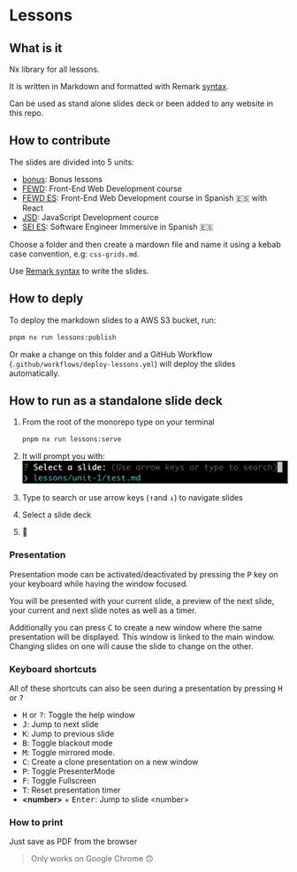 # Lessons

## What is it

Nx library for all lessons.

It is written in Markdown and formatted with Remark [syntax][remark-syntax].

Can be used as stand alone slides deck or been added to any website in this repo.

## How to contribute

The slides are divided into 5 units:

- [bonus](./src/lessons/bonus): Bonus lessons
- [FEWD](./src/lessons/fewd): Front-End Web Development course
- [FEWD ES](./src/lessons/fewd-es): Front-End Web Development course in Spanish 🇪🇸 with React
- [JSD](./src/lessons/jsd): JavaScript Development cource
- [SEI ES](./src/lessons/sei-es): Software Engineer Immersive in Spanish 🇪🇸

Choose a folder and then create a mardown file and name it using a kebab case convention, e.g: `css-grids.md`.

Use [Remark syntax][remark-syntax] to write the slides.

## How to deply

To deploy the markdown slides to a AWS S3 bucket, run:

```sh
pnpm nx run lessons:publish
```

Or make a change on this folder and a GitHub Workflow (`.github/workflows/deploy-lessons.yml`) will deploy the slides automatically.

[@websites]: ../@websites/readme.md
[remark-syntax]: https://github.com/gnab/remark/wiki/Markdown

## How to run as a standalone slide deck

1. From the root of the monorepo type on your terminal

   ```sh
   pnpm nx run lessons:serve
   ```

2. It will prompt you with:
   <img src="../docs/assets/slides-prompt.png">
3. Type to search or use arrow keys (<kbd>&#8593;</kbd>and <kbd>&#8595;</kbd>) to navigate slides
4. Select a slide deck
5. 🚀

### Presentation

Presentation mode can be activated/deactivated by pressing the <kbd>P</kbd> key on your keyboard while having the window focused.

You will be presented with your current slide, a preview of the next slide, your current and next slide notes as well as a timer.

Additionally you can press <kbd>C</kbd> to create a new window where the same presentation will be displayed. This window is linked to the main window. Changing slides on one will cause the slide to change on the other.

### Keyboard shortcuts

All of these shortcuts can also be seen during a presentation by pressing <kbd>H</kbd> or <kbd>?</kbd>

- <kbd>H</kbd> or <kbd>?</kbd>: Toggle the help window
- <kbd>J</kbd>: Jump to next slide
- <kbd>K</kbd>: Jump to previous slide
- <kbd>B</kbd>: Toggle blackout mode
- <kbd>M</kbd>: Toggle mirrored mode.
- <kbd>C</kbd>: Create a clone presentation on a new window
- <kbd>P</kbd>: Toggle PresenterMode
- <kbd>F</kbd>: Toggle Fullscreen
- <kbd>T</kbd>: Reset presentation timer
- **&lt;number&gt;** + <kbd>Enter</kbd>: Jump to slide &lt;number&gt;

### How to print

Just save as PDF from the browser

> Only works on Google Chrome 🙃
